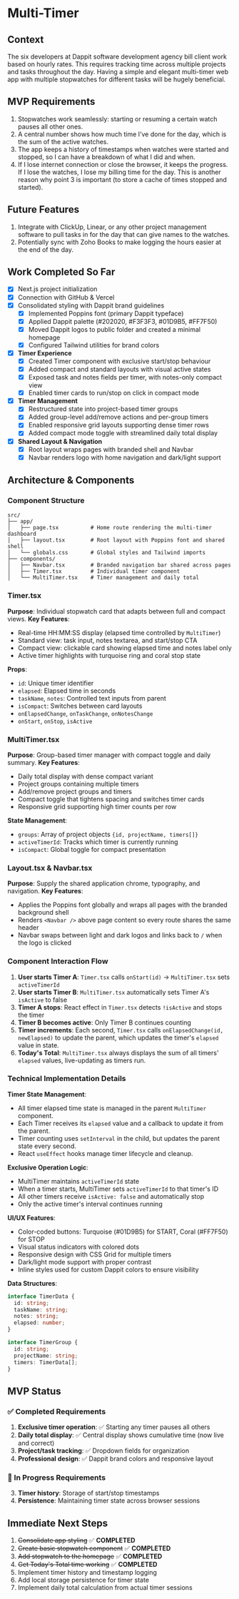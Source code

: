 # Multi-Timer

## Context

The six developers at Dappit software development agency bill client work based on hourly rates. This requires tracking time across multiple projects and tasks throughout the day. Having a simple and elegant multi-timer web app with multiple stopwatches for different tasks will be hugely beneficial.

## MVP Requirements

1. Stopwatches work seamlessly: starting or resuming a certain watch pauses all other ones.
2. A central number shows how much time I’ve done for the day, which is the sum of the active watches.
3. The app keeps a history of timestamps when watches were started and stopped, so I can have a breakdown of what I did and when.
4. If I lose internet connection or close the browser, it keeps the progress. If I lose the watches, I lose my billing time for the day. This is another reason why point 3 is important (to store a cache of times stopped and started).

## Future Features

1. Integrate with ClickUp, Linear, or any other project management software to pull tasks in for the day that can give names to the watches.
2. Potentially sync with Zoho Books to make logging the hours easier at the end of the day.

## Work Completed So Far

- [x] Next.js project initialization
- [x] Connection with GitHub & Vercel
- [x] Consolidated styling with Dappit brand guidelines
  - [x] Implemented Poppins font (primary Dappit typeface)
  - [x] Applied Dappit palette (#202020, #F3F3F3, #01D9B5, #FF7F50)
  - [x] Moved Dappit logos to public folder and created a minimal homepage
  - [x] Configured Tailwind utilities for brand colors
- [x] **Timer Experience**
  - [x] Created Timer component with exclusive start/stop behaviour
  - [x] Added compact and standard layouts with visual active states
  - [x] Exposed task and notes fields per timer, with notes-only compact view
  - [x] Enabled timer cards to run/stop on click in compact mode
- [x] **Timer Management**
  - [x] Restructured state into project-based timer groups
  - [x] Added group-level add/remove actions and per-group timers
  - [x] Enabled responsive grid layouts supporting dense timer rows
  - [x] Added compact mode toggle with streamlined daily total display
- [x] **Shared Layout & Navigation**
  - [x] Root layout wraps pages with branded shell and Navbar
  - [x] Navbar renders logo with home navigation and dark/light support

## Architecture & Components

### Component Structure
```
src/
├── app/
│   ├── page.tsx          # Home route rendering the multi-timer dashboard
│   ├── layout.tsx        # Root layout with Poppins font and shared shell
│   └── globals.css       # Global styles and Tailwind imports
├── components/
│   ├── Navbar.tsx        # Branded navigation bar shared across pages
│   ├── Timer.tsx         # Individual timer component
│   └── MultiTimer.tsx    # Timer management and daily total
```

### Timer.tsx
**Purpose**: Individual stopwatch card that adapts between full and compact views.
**Key Features**:
- Real-time HH:MM:SS display (elapsed time controlled by `MultiTimer`)
- Standard view: task input, notes textarea, and start/stop CTA
- Compact view: clickable card showing elapsed time and notes label only
- Active timer highlights with turquoise ring and coral stop state

**Props**:
- `id`: Unique timer identifier
- `elapsed`: Elapsed time in seconds
- `taskName`, `notes`: Controlled text inputs from parent
- `isCompact`: Switches between card layouts
- `onElapsedChange`, `onTaskChange`, `onNotesChange`
- `onStart`, `onStop`, `isActive`

### MultiTimer.tsx
**Purpose**: Group-based timer manager with compact toggle and daily summary.
**Key Features**:
- Daily total display with dense compact variant
- Project groups containing multiple timers
- Add/remove project groups and timers
- Compact toggle that tightens spacing and switches timer cards
- Responsive grid supporting high timer counts per row

**State Management**:
- `groups`: Array of project objects `{id, projectName, timers[]}`
- `activeTimerId`: Tracks which timer is currently running
- `isCompact`: Global toggle for compact presentation

### Layout.tsx & Navbar.tsx
**Purpose**: Supply the shared application chrome, typography, and navigation.
**Key Features**:
- Applies the Poppins font globally and wraps all pages with the branded background shell
- Renders `<Navbar />` above page content so every route shares the same header
- Navbar swaps between light and dark logos and links back to `/` when the logo is clicked

### Component Interaction Flow
1. **User starts Timer A**: `Timer.tsx` calls `onStart(id)` → `MultiTimer.tsx` sets `activeTimerId`
2. **User starts Timer B**: `MultiTimer.tsx` automatically sets Timer A's `isActive` to false
3. **Timer A stops**: React effect in `Timer.tsx` detects `!isActive` and stops the timer
4. **Timer B becomes active**: Only Timer B continues counting
5. **Timer increments**: Each second, `Timer.tsx` calls `onElapsedChange(id, newElapsed)` to update the parent, which updates the timer's `elapsed` value in state.
6. **Today's Total**: `MultiTimer.tsx` always displays the sum of all timers' `elapsed` values, live-updating as timers run.

### Technical Implementation Details

**Timer State Management**:
- All timer elapsed time state is managed in the parent `MultiTimer` component.
- Each Timer receives its `elapsed` value and a callback to update it from the parent.
- Timer counting uses `setInterval` in the child, but updates the parent state every second.
- React `useEffect` hooks manage timer lifecycle and cleanup.

**Exclusive Operation Logic**:
- MultiTimer maintains `activeTimerId` state
- When a timer starts, MultiTimer sets `activeTimerId` to that timer's ID
- All other timers receive `isActive: false` and automatically stop
- Only the active timer's interval continues running

**UI/UX Features**:
- Color-coded buttons: Turquoise (#01D9B5) for START, Coral (#FF7F50) for STOP
- Visual status indicators with colored dots
- Responsive design with CSS Grid for multiple timers
- Dark/light mode support with proper contrast
- Inline styles used for custom Dappit colors to ensure visibility

**Data Structures**:
```typescript
interface TimerData {
  id: string;
  taskName: string;
  notes: string;
  elapsed: number;
}

interface TimerGroup {
  id: string;
  projectName: string;
  timers: TimerData[];
}
```

## MVP Status

### ✅ Completed Requirements
1. **Exclusive timer operation**: ✅ Starting any timer pauses all others
2. **Daily total display**: ✅ Central display shows cumulative time (now live and correct)
3. **Project/task tracking**: ✅ Dropdown fields for organization
4. **Professional design**: ✅ Dappit brand colors and responsive layout

### 🔄 In Progress Requirements
3. **Timer history**: Storage of start/stop timestamps
4. **Persistence**: Maintaining timer state across browser sessions

## Immediate Next Steps

1. ~~Consolidate app styling~~ ✅ **COMPLETED**
2. ~~Create basic stopwatch component~~ ✅ **COMPLETED**
3. ~~Add stopwatch to the homepage~~ ✅ **COMPLETED**
4. ~~Get Today's Total time working~~ ✅ **COMPLETED**
5. Implement timer history and timestamp logging
6. Add local storage persistence for timer state
7. Implement daily total calculation from actual timer sessions
